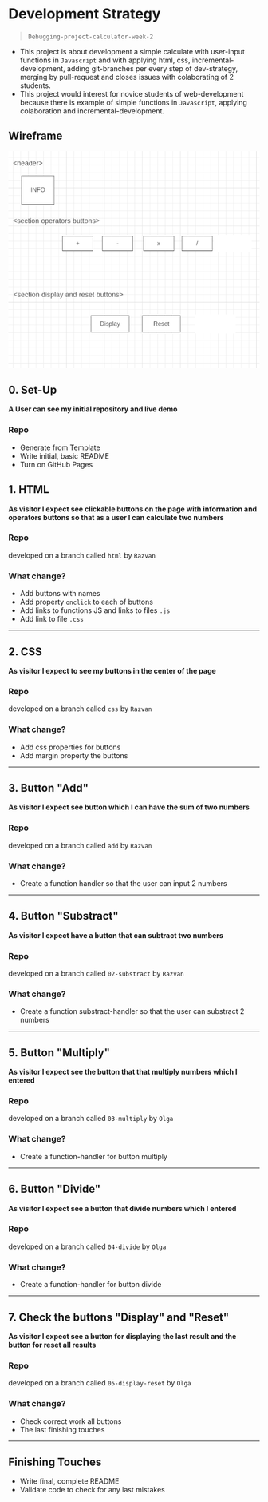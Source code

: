 # Development Strategy

> `Debugging-project-calculator-week-2`

- This project is about development a simple calculate  with user-input functions in `Javascript` and with applying html, css,  incremental-development, adding git-branches per every step of dev-strategy, merging by pull-request and closes issues with colaborating of 2 students. 
- This project would interest for novice students of web-development because there is example of simple functions in `Javascript`,  applying colaboration and incremental-development.

## Wireframe

![wireframe](./Wireframe.png)

## 0. Set-Up

__A User can see my initial repository and live demo__

### Repo

- Generate from Template
- Write initial, basic README
- Turn on GitHub Pages

## 1. HTML

__As visitor I expect see clickable buttons on the page with information and operators buttons so that as a user I can calculate two numbers__

### Repo

developed on a branch called `html` by `Razvan`

### What change?

- Add  buttons with names
- Add property `onclick` to each of buttons
- Add links to functions JS and links to files `.js`
- Add link to file `.css`

----

## 2. CSS

__As visitor I expect to see my buttons in the center of the page__

### Repo

developed on a branch called `css` by `Razvan`


### What change?

- Add css properties for buttons
- Add margin property  the buttons

----

## 3. Button "Add"

__As visitor I expect see button which I can have the sum of two numbers__

### Repo

developed on a branch called `add` by `Razvan`

### What change?

- Create a function handler so that the user can input 2 numbers

----

## 4. Button  "Substract"

__As visitor I expect have a button that can subtract two numbers__

### Repo

developed on a branch called `02-substract` by `Razvan`

### What change?

- Create a function substract-handler so that the user can substract 2 numbers

----

## 5. Button  "Multiply"

__As visitor I expect see the button that that multiply numbers which I entered__

### Repo

developed on a branch called `03-multiply` by `Olga`

### What change?

- Create a function-handler for button multiply

----

## 6. Button "Divide"

__As visitor I expect see a button that divide numbers which I entered__

### Repo

developed on a branch called `04-divide` by `Olga`

### What change?

- Create a function-handler for button divide

----

## 7. Check the buttons "Display" and "Reset"

__As visitor I expect see a button for displaying the last result and the button for reset all results__

### Repo

developed on a branch called `05-display-reset` by `Olga`

### What change?

- Check correct work all buttons
- The last finishing touches

----

## Finishing Touches

- Write final, complete README
- Validate code to check for any last mistakes
